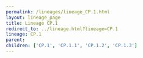 ```yaml
---
permalink: /lineages/lineage_CP.1.html
layout: lineage_page
title: Lineage CP.1
redirect_to: ../lineage.html?lineage=CP.1
lineage: CP.1
parent: 
children: ['CP.1', 'CP.1.1', 'CP.1.2', 'CP.1.3']
---
```

